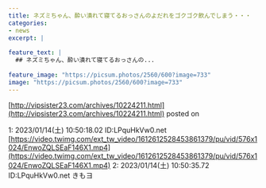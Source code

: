 ```yaml
---
title: ネズミちゃん、酔い潰れて寝てるおっさんのよだれをゴクゴク飲んでしまう・・・
categories:
- news
excerpt: |
  
feature_text: |
  ## ネズミちゃん、酔い潰れて寝てるおっさんの...
  
feature_image: "https://picsum.photos/2560/600?image=733"
image: "https://picsum.photos/2560/600?image=733"
---
```


[http://vipsister23.com/archives/10224211.html](http://vipsister23.com/archives/10224211.html)
posted on 

<!--more-->

1: 2023/01/14(土) 10:50:18.02 ID:LPquHkVw0.net [https://video.twimg.com/ext_tw_video/1612612528453861379/pu/vid/576x1024/EnwoZQLSEaF146X1.mp4](https://video.twimg.com/ext_tw_video/1612612528453861379/pu/vid/576x1024/EnwoZQLSEaF146X1.mp4) 2: 2023/01/14(土) 10:50:35.72 ID:LPquHkVw0.net きもヨ
